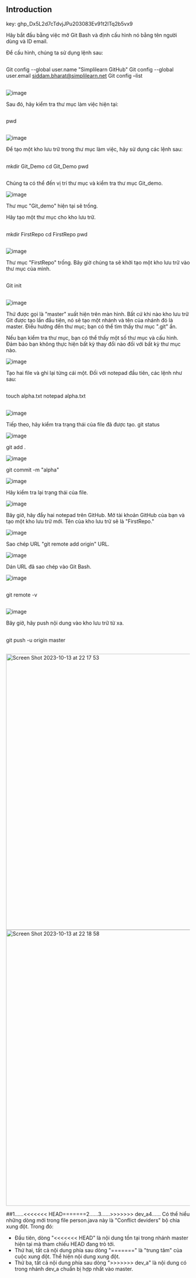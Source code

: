 ## Introduction

key:  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

Hãy bắt đầu bằng việc mở Git Bash và định cấu hình nó bằng tên người dùng và ID email.

Để cấu hình, chúng ta sử dụng lệnh sau:
##
Git config --global user.name "Simplilearn GitHub"
Git config --global user.email siddam.bharat@simplilearn.net
Git config –list
##

![image](https://github.com/bqminh30/git-demo/assets/64219602/c03bf776-4ed2-430a-bd45-e9d651feae95)

Sau đó, hãy kiểm tra thư mục làm việc hiện tại:
##
pwd
##

![image](https://github.com/bqminh30/git-demo/assets/64219602/00396eba-e3df-40f6-9b50-4913d183ebc5)

Để tạo một kho lưu trữ trong thư mục làm việc, hãy sử dụng các lệnh sau:
##
mkdir Git_Demo
cd Git_Demo
pwd
##
Chúng ta có thể đến vị trí thư mục và kiểm tra thư mục Git_demo.

![image](https://github.com/bqminh30/git-demo/assets/64219602/e48cc0bb-ffb5-44ec-94d3-b11b33ece8b9)

Thư mục "Git_demo" hiện tại sẽ trống.

Hãy tạo một thư mục cho kho lưu trữ.
##
mkdir FirstRepo
cd FirstRepo
pwd
##

![image](https://github.com/bqminh30/git-demo/assets/64219602/7011e3b8-9d0b-43d3-a199-77350ab03d78)

Thư mục "FirstRepo" trống. Bây giờ chúng ta sẽ khởi tạo một kho lưu trữ vào thư mục của mình.
##
Git init
##

![image](https://github.com/bqminh30/git-demo/assets/64219602/1e7609f9-efe0-4551-bd56-7b14a38b7e7d)

Thứ được gọi là "master" xuất hiện trên màn hình. Bất cứ khi nào kho lưu trữ Git được tạo lần đầu tiên, nó sẽ tạo một nhánh và tên của nhánh đó là master. Điều hướng đến thư mục; bạn có thể tìm thấy thư mục ".git" ẩn.

Nếu bạn kiểm tra thư mục, bạn có thể thấy một số thư mục và cấu hình. Đảm bảo bạn không thực hiện bất kỳ thay đổi nào đối với bất kỳ thư mục nào.

![image](https://github.com/bqminh30/git-demo/assets/64219602/a30dbe9f-44dd-4863-ad18-0207b85b6fc9)

Tạo hai file và ghi lại từng cái một.
Đối với notepad đầu tiên, các lệnh như sau:
##
touch alpha.txt
notepad alpha.txt
##

![image](https://github.com/bqminh30/git-demo/assets/64219602/77221d59-116e-4bea-8a8e-ddc20723643a)

Tiếp theo, hãy kiểm tra trạng thái của file đã được tạo.
git status

![image](https://github.com/bqminh30/git-demo/assets/64219602/3edeff63-b37e-4347-bfd4-5600194424af)

git add .

![image](https://github.com/bqminh30/git-demo/assets/64219602/fde2200a-474b-467b-a0ee-a71f89959b06)

git commit -m "alpha"

![image](https://github.com/bqminh30/git-demo/assets/64219602/4a635802-23ad-49e9-8c83-04e9cfdc6897)

Hãy kiểm tra lại trạng thái của file.

![image](https://github.com/bqminh30/git-demo/assets/64219602/11d21a3e-b524-415b-8a60-aeecdef52004)

Bây giờ, hãy đẩy hai notepad trên GitHub. Mở tài khoản GitHub của bạn và tạo một kho lưu trữ mới. Tên của kho lưu trữ sẽ là "FirstRepo."

![image](https://github.com/bqminh30/git-demo/assets/64219602/947fab64-c11f-4695-b8e4-31c29b4d6ded)

Sao chép URL "git remote add origin" URL.

![image](https://github.com/bqminh30/git-demo/assets/64219602/0bd232bd-a32b-4218-bc12-45bf14da8aa2)

Dán URL đã sao chép vào Git Bash.

![image](https://github.com/bqminh30/git-demo/assets/64219602/fab1ff30-451b-4f22-8697-d396b5cdcbaf)

##
git remote -v
##

![image](https://github.com/bqminh30/git-demo/assets/64219602/257477f5-e4ba-4e9c-a85c-2f2545e52e44)

Bây giờ, hãy push nội dung vào kho lưu trữ từ xa.
##
git push -u origin master
##

<img width="755" alt="Screen Shot 2023-10-13 at 22 17 53" src="https://github.com/bqminh30/git-demo/assets/64219602/addaac04-7d4b-4d51-9934-f202e4c7bdd0">

<img width="755" alt="Screen Shot 2023-10-13 at 22 18 58" src="https://github.com/bqminh30/git-demo/assets/64219602/934358ce-a4b8-4d26-a780-e5bf7f1d7831">

##1......<<<<<<< HEAD=======2......3......>>>>>>> dev_a4......
Có thể hiểu những dòng mới trong file person.java này là "Conflict deviders" bộ chia xung đột. Trong đó: 
+ Đầu tiên, dòng "<<<<<<< HEAD" là nội dung tồn tại trong nhánh master hiện tại mà tham chiếu HEAD đang trỏ tới.
+ Thứ hai, tất cả nội dung phía sau dòng "=======" là "trung tâm" của cuộc xung đột. Thể hiện nội dung xung đột. 
+ Thứ ba, tất cả nội dung phía sau dòng ">>>>>>> dev_a" là nội dung có trong nhánh dev_a chuẩn bị hợp nhất vào master.




